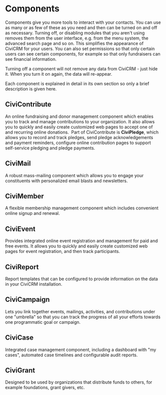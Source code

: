 Components
==========

Components give you more tools to interact with your contacts. You can
use as many or as few of these as you need and then can be turned on and
off as necessary. Turning off, or disabling modules that you aren't
using removes them from the user interface, e.g. from the menu system,
the advanced search page and so on. This simplifies the appearance of
CiviCRM for your users. You can also set permissions so that only
certain users can see certain components, for example so that only
fundraisers can see financial information. 

Turning off a component will not remove any data from CiviCRM - just
hide it. When you turn it on again, the data will re-appear.

Each component is explained in detail in its own section so only a brief
description is given here.

CiviContribute
--------------

An online fundraising and donor management component which enables you
to track and manage contributions to your organization. It also allows
you to quickly and easily create customized web pages to accept one of
and recurring online donations.  Part of CiviContribute is
**CiviPledge**, which allows you to record and track pledges, send
pledge acknowledgements and payment reminders, configure online
contribution pages to support self-service pledging and pledge payments.

**CiviMail**  
---------------

A robust mass-mailing component which allows you to engage your
constituents with personalized email blasts and newsletters.

**CiviMember**
--------------

A flexible membership management component which includes convenient
online signup and renewal.

**CiviEvent**
-------------

Provides integrated online event registration and management for paid
and free events. It allows you to quickly and easily create customized
web pages for event registration, and then track participants.

**CiviReport**
--------------

Report templates that can be configured to provide information on the
data in your CiviCRM installation. 

**CiviCampaign**
----------------

Lets you link together events, mailings, activities, and contributions
under one "umbrella" so that you can track the progress of all your
efforts towards one programmatic goal or campaign.

**CiviCase**
------------

Integrated case management component, including a dashboard with "my
cases", automated case timelines and configurable audit reports.

**CiviGrant**
-------------

Designed to be used by organizations that distribute funds to others,
for example foundations, grant givers, etc.




